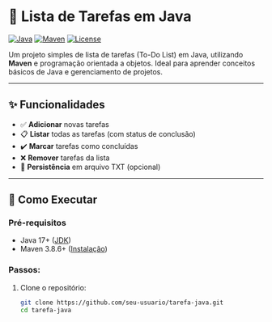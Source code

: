 # 📝 Lista de Tarefas em Java 

[![Java](https://img.shields.io/badge/Java-17%2B-blue)](https://www.oracle.com/java/)
[![Maven](https://img.shields.io/badge/Maven-3.8.6-red)](https://maven.apache.org/)
[![License](https://img.shields.io/badge/License-MIT-green)](LICENSE)

Um projeto simples de lista de tarefas (To-Do List) em Java, utilizando **Maven** e programação orientada a objetos. Ideal para aprender conceitos básicos de Java e gerenciamento de projetos.

---

## ✨ Funcionalidades

- ✅ **Adicionar** novas tarefas
- 📋 **Listar** todas as tarefas (com status de conclusão)
- ✔️ **Marcar** tarefas como concluídas
- ❌ **Remover** tarefas da lista
- 💾 **Persistência** em arquivo TXT (opcional)

---

## 🚀 Como Executar

### Pré-requisitos
- Java 17+ ([JDK](https://www.oracle.com/java/technologies/javase-downloads.html))
- Maven 3.8.6+ ([Instalação](https://maven.apache.org/install.html))

### Passos:
1. Clone o repositório:
   ```bash
   git clone https://github.com/seu-usuario/tarefa-java.git
   cd tarefa-java
